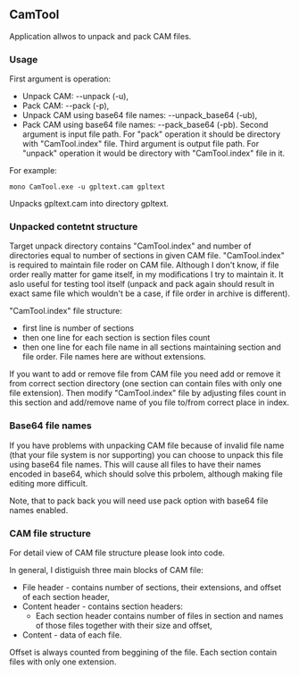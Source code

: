 ## CamTool

Application allwos to unpack and pack CAM files.

### Usage

First argument is operation: 
* Unpack CAM:  --unpack (-u),
* Pack CAM: --pack (-p),
* Unpack CAM using base64 file names: --unpack_base64 (-ub),
* Pack CAM using base64 file names: --pack_base64 (-pb).
Second argument is input file path. For "pack" operation it should be directory with "CamTool.index" file.
Third argument is output file path. For "unpack" operation it would be directory with "CamTool.index" file in it.

For example:
```
mono CamTool.exe -u gpltext.cam gpltext
```
Unpacks gpltext.cam into directory gpltext.

### Unpacked contetnt structure

Target unpack directory contains "CamTool.index" and number of directories equal to number of sections in given CAM file.
"CamTool.index" is required to maintain file roder on CAM file. Although I don't know, if file order really matter for game itself, in my modifications I try to maintain it. It aslo useful for testing tool itself (unpack and pack again should result in exact same file which wouldn't be a case, if file order in archive is different).

"CamTool.index" file structure:
* first line is number of sections
* then one line for each section is section files count
* then one line for each file name in all sections maintaining section and file order. File names here are without extensions.

If you want to add or remove file from CAM file you need add or remove it from correct section directory (one section can contain files with only one file extension). Then modify "CamTool.index" file by adjusting files count in this section and add/remove name of you file to/from correct place in index. 

### Base64 file names

If you have problems with unpacking CAM file because of invalid file name (that your file system is nor supporting) you can choose to unpack this file using base64 file names. This will cause all files to have their names encoded in base64, which should solve this prbolem, although making file editing more difficult.

Note, that to pack back you will need use pack option with base64 file names enabled.

### CAM file structure

For detail view of CAM file structure please look into code.

In general, I distiguish three main blocks of CAM file:
* File header - contains number of sections, their extensions, and offset of each section header,
* Content header - contains section headers:
    * Each section header contains number of files in section and names of those files together with their size and offset,
* Content - data of each file.

Offset is always counted from beggining of the file. Each section contain files with only one extension.
